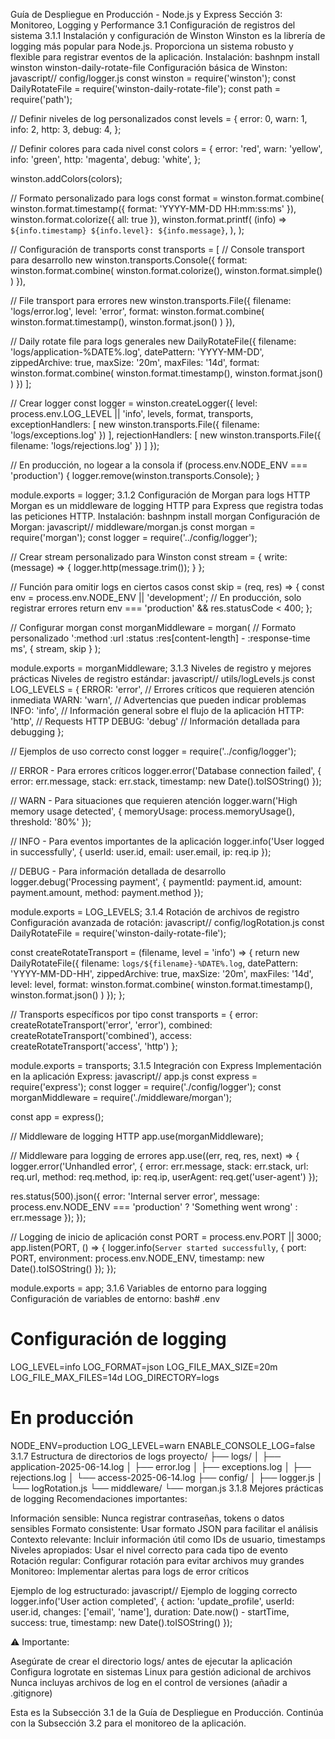 Guía de Despliegue en Producción - Node.js y Express
Sección 3: Monitoreo, Logging y Performance
3.1 Configuración de registros del sistema
3.1.1 Instalación y configuración de Winston
Winston es la librería de logging más popular para Node.js. Proporciona un sistema robusto y flexible para registrar eventos de la aplicación.
Instalación:
bashnpm install winston winston-daily-rotate-file
Configuración básica de Winston:
javascript// config/logger.js
const winston = require('winston');
const DailyRotateFile = require('winston-daily-rotate-file');
const path = require('path');

// Definir niveles de log personalizados
const levels = {
  error: 0,
  warn: 1,
  info: 2,
  http: 3,
  debug: 4,
};

// Definir colores para cada nivel
const colors = {
  error: 'red',
  warn: 'yellow',
  info: 'green',
  http: 'magenta',
  debug: 'white',
};

winston.addColors(colors);

// Formato personalizado para logs
const format = winston.format.combine(
  winston.format.timestamp({ format: 'YYYY-MM-DD HH:mm:ss:ms' }),
  winston.format.colorize({ all: true }),
  winston.format.printf(
    (info) => `${info.timestamp} ${info.level}: ${info.message}`,
  ),
);

// Configuración de transports
const transports = [
  // Console transport para desarrollo
  new winston.transports.Console({
    format: winston.format.combine(
      winston.format.colorize(),
      winston.format.simple()
    )
  }),
  
  // File transport para errores
  new winston.transports.File({
    filename: 'logs/error.log',
    level: 'error',
    format: winston.format.combine(
      winston.format.timestamp(),
      winston.format.json()
    )
  }),
  
  // Daily rotate file para logs generales
  new DailyRotateFile({
    filename: 'logs/application-%DATE%.log',
    datePattern: 'YYYY-MM-DD',
    zippedArchive: true,
    maxSize: '20m',
    maxFiles: '14d',
    format: winston.format.combine(
      winston.format.timestamp(),
      winston.format.json()
    )
  })
];

// Crear logger
const logger = winston.createLogger({
  level: process.env.LOG_LEVEL || 'info',
  levels,
  format,
  transports,
  exceptionHandlers: [
    new winston.transports.File({ filename: 'logs/exceptions.log' })
  ],
  rejectionHandlers: [
    new winston.transports.File({ filename: 'logs/rejections.log' })
  ]
});

// En producción, no logear a la consola
if (process.env.NODE_ENV === 'production') {
  logger.remove(winston.transports.Console);
}

module.exports = logger;
3.1.2 Configuración de Morgan para logs HTTP
Morgan es un middleware de logging HTTP para Express que registra todas las peticiones HTTP.
Instalación:
bashnpm install morgan
Configuración de Morgan:
javascript// middleware/morgan.js
const morgan = require('morgan');
const logger = require('../config/logger');

// Crear stream personalizado para Winston
const stream = {
  write: (message) => {
    logger.http(message.trim());
  }
};

// Función para omitir logs en ciertos casos
const skip = (req, res) => {
  const env = process.env.NODE_ENV || 'development';
  // En producción, solo registrar errores
  return env === 'production' && res.statusCode < 400;
};

// Configurar morgan
const morganMiddleware = morgan(
  // Formato personalizado
  ':method :url :status :res[content-length] - :response-time ms',
  {
    stream,
    skip
  }
);

module.exports = morganMiddleware;
3.1.3 Niveles de registro y mejores prácticas
Niveles de registro estándar:
javascript// utils/logLevels.js
const LOG_LEVELS = {
  ERROR: 'error',    // Errores críticos que requieren atención inmediata
  WARN: 'warn',      // Advertencias que pueden indicar problemas
  INFO: 'info',      // Información general sobre el flujo de la aplicación
  HTTP: 'http',      // Requests HTTP
  DEBUG: 'debug'     // Información detallada para debugging
};

// Ejemplos de uso correcto
const logger = require('../config/logger');

// ERROR - Para errores críticos
logger.error('Database connection failed', { 
  error: err.message,
  stack: err.stack,
  timestamp: new Date().toISOString()
});

// WARN - Para situaciones que requieren atención
logger.warn('High memory usage detected', {
  memoryUsage: process.memoryUsage(),
  threshold: '80%'
});

// INFO - Para eventos importantes de la aplicación
logger.info('User logged in successfully', {
  userId: user.id,
  email: user.email,
  ip: req.ip
});

// DEBUG - Para información detallada de desarrollo
logger.debug('Processing payment', {
  paymentId: payment.id,
  amount: payment.amount,
  method: payment.method
});

module.exports = LOG_LEVELS;
3.1.4 Rotación de archivos de registro
Configuración avanzada de rotación:
javascript// config/logRotation.js
const DailyRotateFile = require('winston-daily-rotate-file');

const createRotateTransport = (filename, level = 'info') => {
  return new DailyRotateFile({
    filename: `logs/${filename}-%DATE%.log`,
    datePattern: 'YYYY-MM-DD-HH',
    zippedArchive: true,
    maxSize: '20m',
    maxFiles: '14d',
    level: level,
    format: winston.format.combine(
      winston.format.timestamp(),
      winston.format.json()
    )
  });
};

// Transports específicos por tipo
const transports = {
  error: createRotateTransport('error', 'error'),
  combined: createRotateTransport('combined'),
  access: createRotateTransport('access', 'http')
};

module.exports = transports;
3.1.5 Integración con Express
Implementación en la aplicación Express:
javascript// app.js
const express = require('express');
const logger = require('./config/logger');
const morganMiddleware = require('./middleware/morgan');

const app = express();

// Middleware de logging HTTP
app.use(morganMiddleware);

// Middleware para logging de errores
app.use((err, req, res, next) => {
  logger.error('Unhandled error', {
    error: err.message,
    stack: err.stack,
    url: req.url,
    method: req.method,
    ip: req.ip,
    userAgent: req.get('user-agent')
  });
  
  res.status(500).json({
    error: 'Internal server error',
    message: process.env.NODE_ENV === 'production' ? 'Something went wrong' : err.message
  });
});

// Logging de inicio de aplicación
const PORT = process.env.PORT || 3000;
app.listen(PORT, () => {
  logger.info(`Server started successfully`, {
    port: PORT,
    environment: process.env.NODE_ENV,
    timestamp: new Date().toISOString()
  });
});

module.exports = app;
3.1.6 Variables de entorno para logging
Configuración de variables de entorno:
bash# .env
# Configuración de logging
LOG_LEVEL=info
LOG_FORMAT=json
LOG_FILE_MAX_SIZE=20m
LOG_FILE_MAX_FILES=14d
LOG_DIRECTORY=logs

# En producción
NODE_ENV=production
LOG_LEVEL=warn
ENABLE_CONSOLE_LOG=false
3.1.7 Estructura de directorios de logs
proyecto/
├── logs/
│   ├── application-2025-06-14.log
│   ├── error.log
│   ├── exceptions.log
│   ├── rejections.log
│   └── access-2025-06-14.log
├── config/
│   ├── logger.js
│   └── logRotation.js
└── middleware/
    └── morgan.js
3.1.8 Mejores prácticas de logging
Recomendaciones importantes:

Información sensible: Nunca registrar contraseñas, tokens o datos sensibles
Formato consistente: Usar formato JSON para facilitar el análisis
Contexto relevante: Incluir información útil como IDs de usuario, timestamps
Niveles apropiados: Usar el nivel correcto para cada tipo de evento
Rotación regular: Configurar rotación para evitar archivos muy grandes
Monitoreo: Implementar alertas para logs de error críticos

Ejemplo de log estructurado:
javascript// Ejemplo de logging correcto
logger.info('User action completed', {
  action: 'update_profile',
  userId: user.id,
  changes: ['email', 'name'],
  duration: Date.now() - startTime,
  success: true,
  timestamp: new Date().toISOString()
});

⚠️ Importante:

Asegúrate de crear el directorio logs/ antes de ejecutar la aplicación
Configura logrotate en sistemas Linux para gestión adicional de archivos
Nunca incluyas archivos de log en el control de versiones (añadir a .gitignore)


Esta es la Subsección 3.1 de la Guía de Despliegue en Producción. Continúa con la Subsección 3.2 para el monitoreo de la aplicación.
